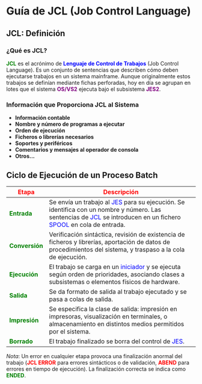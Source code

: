 # Guía de JCL (Job Control Language)

## JCL: Definición

### ¿Qué es JCL?

**<span style="color:green">JCL</span>** es el acrónimo de **<span style="color:blue">Lenguaje de Control de Trabajos</span>** (Job Control Language). Es un conjunto de sentencias que describen cómo deben ejecutarse trabajos en un sistema mainframe. Aunque originalmente estos trabajos se definían mediante fichas perforadas, hoy en día se agrupan en lotes que el sistema **<span style="color:purple">OS/VS2</span>** ejecuta bajo el subsistema **<span style="color:purple">JES2</span>**.

### Información que Proporciona JCL al Sistema

- **Información contable**
- **Nombre y número de programas a ejecutar**
- **Orden de ejecución**
- **Ficheros o librerías necesarios**
- **Soportes y periféricos**
- **Comentarios y mensajes al operador de consola**
- **Otros...**

## Ciclo de Ejecución de un Proceso Batch

| **<span style="color:red">Etapa</span>** | **<span style="color:red">Descripción</span>**                                                                                                                                                  |
|-------------|--------------------------------------------------------------------------------------------------------------------------------------------------------------|
| **<span style="color:green">Entrada</span>**     | Se envía un trabajo al <span style="color:blue">JES</span> para su ejecución. Se identifica con un nombre y número. Las sentencias de <span style="color:blue">JCL</span> se introducen en un fichero <span style="color:blue">SPOOL</span> en cola de entrada. |
| **<span style="color:green">Conversión</span>**  | Verificación sintáctica, revisión de existencia de ficheros y librerías, aportación de datos de procedimientos del sistema, y traspaso a la cola de ejecución. |
| **<span style="color:green">Ejecución</span>**   | El trabajo se carga en un <span style="color:blue">iniciador</span> y se ejecuta según orden de prioridades, asociando clases a subsistemas o elementos físicos de hardware.                   |
| **<span style="color:green">Salida</span>**      | Se da formato de salida al trabajo ejecutado y se pasa a colas de salida.                                                                                     |
| **<span style="color:green">Impresión</span>**   | Se especifica la clase de salida: impresión en impresoras, visualización en terminales, o almacenamiento en distintos medios permitidos por el sistema.      |
| **<span style="color:green">Borrado</span>**     | El trabajo finalizado se borra del control de <span style="color:blue">JES</span>.                                                                                                             |

*Nota*: Un error en cualquier etapa provoca una finalización anormal del trabajo (**<span style="color:red">JCL ERROR</span>** para errores sintácticos o de validación, **<span style="color:red">ABEND</span>** para errores en tiempo de ejecución). La finalización correcta se indica como **<span style="color:green">ENDED</span>**.
